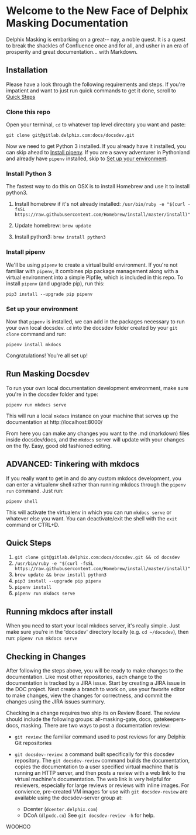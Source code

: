 # Welcome to the New Face of Delphix Masking Documentation

Delphix Masking is embarking on a great-- nay, a noble quest. It is a quest to break the shackles of Confluence once and for all, and usher in an era of prosperity and great documentation... with Markdown.

## Installation

Please have a look through the following requirements and steps. If you're impatient and want to just run quick commands to get it done, scroll to [Quick Steps](#quick-steps)

### Clone this repo

Open your terminal, ```cd``` to whatever top level directory you want and paste:

`git clone git@gitlab.delphix.com:docs/docsdev.git`

Now we need to get Python 3 installed. If you already have it installed, you can skip ahead to [Install pipenv](#install-pipenv). If you are a savvy adventurer in Pythonland and already have `pipenv` installed, skip to [Set up your environment](#set-up-your-environment).

### Install Python 3

The fastest way to do this on OSX is to install Homebrew and use it to install python3.

1. Install homebrew if it's not already installed: `/usr/bin/ruby -e "$(curl -fsSL https://raw.githubusercontent.com/Homebrew/install/master/install)"`

2. Update homebrew: `brew update`

3. Install python3: `brew install python3`


### Install pipenv

We'll be using `pipenv` to create a virtual build environment. If you're not familiar with `pipenv`, it combines pip package management along with a virtual environment into a simple Pipfile, which is included in this repo. To install `pipenv` (and upgrade pip), run this:

`pip3 install --upgrade pip pipenv`

### Set up your environment

Now that `pipenv` is installed, we can add in the packages necessary to run your own local docsdev. `cd` into the docsdev folder created by your `git clone` command and run:

`pipenv install mkdocs`

Congratulations! You're all set up!

## Run Masking Docsdev

To run your own local documentation development environment, make sure you're in the docsdev folder and type:

`pipenv run mkdocs serve`

This will run a local `mkdocs` instance on your machine that serves up the documentation at http://localhost:8000/

From here you can make any changes you want to the .md (markdown) files inside docsdev/docs, and the `mkdocs` server will update with your changes on the fly. Easy, good old fashioned editing. 

## ADVANCED: Tinkering with mkdocs

If you really want to get in and do any custom mkdocs development, you can enter a virtualenv shell rather than running mkdocs through the `pipenv run` command. Just run:

`pipenv shell`

This will activate the virtualenv in which you can run `mkdocs serve` or whatever else you want. You can deactivate/exit the shell with the `exit` command or CTRL+D.

## Quick Steps

1. `git clone git@gitlab.delphix.com:docs/docsdev.git && cd docsdev`
2. `/usr/bin/ruby -e "$(curl -fsSL https://raw.githubusercontent.com/Homebrew/install/master/install)"`
3. `brew update && brew install python3`
4. `pip3 install --upgrade pip pipenv`
5. `pipenv install`
6. `pipenv run mkdocs serve`

## Running mkdocs after install

When you need to start your local mkdocs server, it's really simple. Just make sure you're in the 'docsdev' directory locally (e.g. `cd ~/docsdev`), then run: `pipenv run mkdocs serve`

## Checking in Changes

After following the steps above, you will be ready to make changes to the documentation. Like most other repositories, each change to the documentation is tracked by a JIRA issue. Start by creating a JIRA issue in the DOC project. Next create a branch to work on, use your favorite editor to make changes, view the changes for correctness, and commit the changes using the JIRA issues summary.

Checking in a change requires two ship its on Review Board. The review should include the following groups: all-masking-gate, docs, gatekeepers-docs, masking. There are two ways to post a documentation review:

* `git review`: the familiar command used to post reviews for any Delphix Git repositories

* `git docsdev-review`: a command built specifically for this docsdev repository. The `git docsdev-review` command builds the documentation, copies the documentation to a user specified virtual machine that is running an HTTP server, and then posts a review with a web link to the virtual machine's documentation. The web link is very helpful for reviewers, especially for large reviews or reviews with inline images. For convience, pre-created VM images for use with `git docsdev-review` are available using the docsdev-server group at:
  * Dcenter (`dcenter.delphix.com`)
  * DCoA (`dlpxdc.co`)
See `git docsdev-review -h` for help.

WOOHOO
